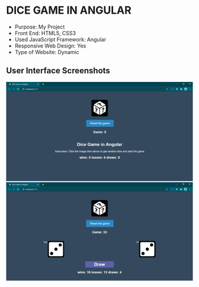 # DICE GAME IN ANGULAR

- Purpose: My Project
- Front End: HTML5, CSS3
- Used JavaScript Framework: Angular
- Responsive Web Design: Yes
- Type of Website: Dynamic

<h2> User Interface Screenshots </h2> 
  <img src="SCREENSHOTS/PIC1.png">
    
  <img src="SCREENSHOTS/PIC2.png">
